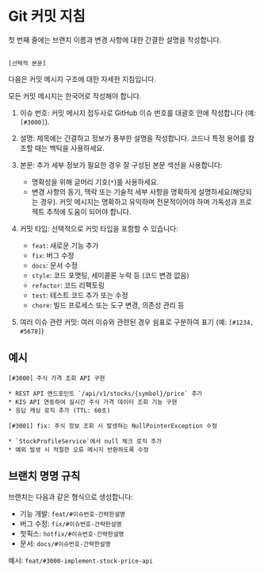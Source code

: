 # Git 커밋 지침

첫 번째 줄에는 브랜치 이름과 변경 사항에 대한 간결한 설명을 작성합니다.

```[이슈 번호]: <설명>

[선택적 본문]
```

다음은 커밋 메시지 구조에 대한 자세한 지침입니다.

모든 커밋 메시지는 한국어로 작성해야 합니다.

1. 이슈 번호: 커밋 메시지 접두사로 GitHub 이슈 번호를 대괄호 안에 작성합니다 (예: `[#3000]`).

2. 설명: 제목에는 간결하고 정보가 풍부한 설명을 작성합니다. 코드나 특정 용어를 참조할 때는 백틱을 사용하세요.

3. 본문: 추가 세부 정보가 필요한 경우 잘 구성된 본문 섹션을 사용합니다:
   - 명확성을 위해 글머리 기호(`*`)를 사용하세요.
   - 변경 사항의 동기, 맥락 또는 기술적 세부 사항을 명확하게 설명하세요(해당되는 경우).
   커밋 메시지는 명확하고 유익하며 전문적이어야 하며 가독성과 프로젝트 추적에 도움이 되어야 합니다.

4. 커밋 타입: 선택적으로 커밋 타입을 포함할 수 있습니다:
   - `feat`: 새로운 기능 추가
   - `fix`: 버그 수정
   - `docs`: 문서 수정
   - `style`: 코드 포맷팅, 세미콜론 누락 등 (코드 변경 없음)
   - `refactor`: 코드 리팩토링
   - `test`: 테스트 코드 추가 또는 수정
   - `chore`: 빌드 프로세스 또는 도구 변경, 의존성 관리 등

5. 여러 이슈 관련 커밋: 여러 이슈와 관련된 경우 쉼표로 구분하여 표기
   (예: `[#1234, #5678]`)

## 예시

```
[#3000] 주식 가격 조회 API 구현

* REST API 엔드포인트 `/api/v1/stocks/{symbol}/price` 추가
* KIS API 연동하여 실시간 주식 가격 데이터 조회 기능 구현
* 응답 캐싱 로직 추가 (TTL: 60초)
```

```
[#3001] fix: 주식 정보 조회 시 발생하는 NullPointerException 수정

* `StockProfileService`에서 null 체크 로직 추가
* 예외 발생 시 적절한 오류 메시지 반환하도록 수정
```

## 브랜치 명명 규칙

브랜치는 다음과 같은 형식으로 생성합니다:
- 기능 개발: `feat/#이슈번호-간략한설명`
- 버그 수정: `fix/#이슈번호-간략한설명`
- 핫픽스: `hotfix/#이슈번호-간략한설명`
- 문서: `docs/#이슈번호-간략한설명`

예시: `feat/#3000-implement-stock-price-api`
